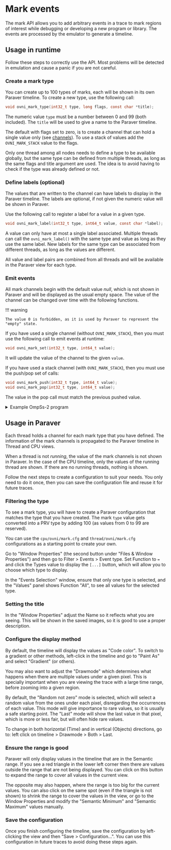 # Mark events

The mark API allows you to add arbitrary events in a trace to mark regions of
interest while debugging or developing a new program or library. The events are
processed by the emulator to generate a timeline.

## Usage in runtime

Follow these steps to correctly use the API. Most problems will be detected in
emulation and cause a panic if you are not careful.

### Create a mark type

You can create up to 100 types of marks, each will be shown in its own Paraver
timeline. To create a new type, use the following call:

```c
void ovni_mark_type(int32_t type, long flags, const char *title);
```

The numeric value `type` must be a number between 0 and 99 (both included). The
`title` will be used to give a name to the Paraver timeline.

The default with flags set to zero, is to create a channel that can hold a
single value only (see [channels](../../dev/channels.md)). To use a stack of
values add the `OVNI_MARK_STACK` value to the flags.

Only one thread among all nodes needs to define a type to be available globally,
but the same type can be defined from multiple threads, as long as the same
flags and title argument are used. The idea is to avoid having to check if the
type was already defined or not.

### Define labels (optional)

The values that are written to the channel can have labels to display in the
Paraver timeline. The labels are optional, if not given the numeric value will
be shown in Paraver.

Use the following call to register a label for a value in a given type.

```c
void ovni_mark_label(int32_t type, int64_t value, const char *label);
```

A value can only have at most a single label associated. Multiple threads can
call the `ovni_mark_label()` with the same type and value as long as they use
the same label. New labels for the same type can be associated from different
threads, as long as the values are different.

All value and label pairs are combined from all threads and will be available in
the Paraver view for each type.

### Emit events

All mark channels begin with the default value *null*, which is not shown in
Paraver and will be displayed as the usual empty space. The value of the channel
can be changed over time with the following functions.

!!! warning

    The value 0 is forbidden, as it is used by Paraver to represent the
    "empty" state.

If you have used a single channel (without `OVNI_MARK_STACK`), then you must use
the following call to emit events at runtime:

```c
void ovni_mark_set(int32_t type, int64_t value);
```

It will update the value of the channel to the given `value`.

If you have used a stack channel (with `OVNI_MARK_STACK`), then you must use the
push/pop set of calls:

```c
void ovni_mark_push(int32_t type, int64_t value);
void ovni_mark_pop(int32_t type, int64_t value);
```

The value in the pop call must match the previous pushed value.

<details>
<summary>Example OmpSs-2 program</summary>
<br>
<div style="padding-left: 1em; border-left: 3px solid #ddd">
<p>
Here is a dummy program showing how to use the mark API with an OmpSs-2 program.
Notice that there is no initialization of the current thread or process, as it
already occurs inside the OmpSs-2 runtime before reaching the main.

```c
/* Build with:
 *     $ clang -fompss-2 -lovni dummy.c -o dummy
 * Enable instrumentation in nanos6:
 *     $ echo 'version.instrument = "ovni"' > nanos6.toml
 * Run:
 *     $ ./dummy
 * Emulate:
 *     $ ovniemu ovni
 * View timeline:
 *     $ wxparaver ovni/cpu.prv ovni/cfg/cpu/ovni/mark.cfg
 */
#include <ovni.h>
#include <unistd.h>

enum { INDEX = 0, RUN = 1 };

static void process(int run, int i)
{
    ovni_mark_push(RUN, run + 1);
    ovni_mark_push(INDEX, i + 1);
    usleep(10000); // Dummy operation for 10 ms
    ovni_mark_pop(INDEX, i + 1);
    ovni_mark_pop(RUN, run + 1);
}

int main(void)
{
    ovni_mark_type(INDEX, OVNI_MARK_STACK, "Index");
    ovni_mark_type(RUN, OVNI_MARK_STACK, "Run");

    for (int run = 0; run < 10; run++) {
        for (int i = 0; i < 50; i++) {
            #pragma oss task
            process(run, i);
        }
    }

    #pragma oss taskwait

    return 0;
}
```

<!-- Images don't seem to work via markdown -->
<p>Here is the resulting timeline loaded in Paraver with the gradient color
configuration, showing the first mark type (the index):
<img style="margin-top: 1em" alt="" src="../fig/mark.png"></p>

</div>
</details>
<p></p>

## Usage in Paraver

Each thread holds a channel for each mark type that you have defined. The
information of the mark channels is propagated to the Paraver timeline in 
Thread and CPU views.

When a thread is not *running*, the value of the mark channels is not shown in
Paraver. In the case of the CPU timeline, only the values of the running thread are
shown. If there are no running threads, nothing is shown.

Follow the next steps to create a configuration to suit your needs. You only
need to do it once, then you can save the configuration file and reuse it for
future traces.

### Filtering the type

To see a mark type, you will have to create a Paraver configuration that matches
the type that you have created. The mark `type` value gets converted into a PRV
type by adding 100 (as values from 0 to 99 are reserved).

You can use the `cpu/ovni/mark.cfg` and `thread/ovni/mark.cfg` configurations as
a starting point to create your own.

Go to "Window Properties" (the second button under "Files & Window Properties")
and then go to Filter > Events > Event type. Set Function to `=` and click the
Types value to display the `[...]` button, which will allow you to choose which
type to display.

In the "Events Selection" window, ensure that only one type is selected, and the
"Values" panel shows Function "All", to see all values for the selected type.

### Setting the title

In the "Window Properties" adjust the Name so it reflects what you are seeing.
This will be shown in the saved images, so it is good to use a proper
description.

### Configure the display method

By default, the timeline will display the values as "Code color". To switch to a
gradient or other methods, left-click in the timeline and go to "Paint As" and
select "Gradient" (or others).

You may also want to adjust the "Drawmode" which determines what happens when
there are multiple values under a given pixel. This is specially important when
you are viewing the trace with a large time range, before zooming into a given
region.

By default, the "Random not zero" mode is selected, which will select a
random value from the ones under each pixel, disregarding the occurrences of each
value. This mode will give importance to rare values, so it is usually a safe
starting point. The "Last" mode will show the last value in that pixel, which is
more or less fair, but will often hide rare values.

To change in both horizontal (Time) and in vertical (Objects) directions, go to:
left click on timeline > Drawmode > Both > Last.

### Ensure the range is good

Paraver will only display values in the timeline that are in the Semantic 
range. If you see a red triangle in the lower left corner then there are values
outside the range that are not being displayed. You can click on this button to
expand the range to cover all values in the current view.

The opposite may also happen, where the range is too big for the current values.
You can also click on the same spot (even if the triangle is not shown) to
shrink the range to cover the values in the view, or go to the Window Properties
and modify the "Semantic Minimum" and "Semantic Maximum" values manually.

### Save the configuration

Once you finish configuring the timeline, save the configuration by
left-clicking the view and then "Save > Configuration...". You can use this
configuration in future traces to avoid doing these steps again.
